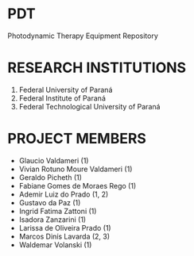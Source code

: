 # PDT
Photodynamic Therapy Equipment Repository

# RESEARCH INSTITUTIONS
<ol>
  <li>Federal University of Paraná</li>
  <li>Federal Institute of Paraná</li>
  <li>Federal Technological University of Paraná</li>
</ol>
  

# PROJECT MEMBERS
<ul>
  <li>Glaucio Valdameri (1)</li>
  <li>Vivian Rotuno Moure Valdameri (1)</li>
  <li>Geraldo Picheth (1)</li>
  <li>Fabiane Gomes de Moraes Rego (1)</li>
  <li>Ademir Luiz do Prado (1, 2)</li>
  <li>Gustavo da Paz (1)</li>
  <li>Ingrid Fatima Zattoni (1)</li>
  <li>Isadora Zanzarini (1)</li>
  <li>Larissa de Oliveira Prado (1)</li>
  <li>Marcos Dinís Lavarda (2, 3)</li>
  <li>Waldemar Volanski (1)</li>
</ul>
  

